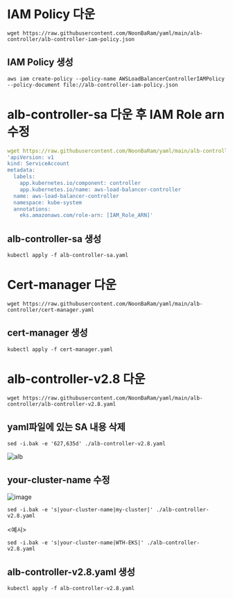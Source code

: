 # IAM Policy 다운
`wget https://raw.githubusercontent.com/NoonBaRam/yaml/main/alb-controller/alb-controller-iam-policy.json`
## IAM Policy 생성
`aws iam create-policy --policy-name AWSLoadBalancerControllerIAMPolicy --policy-document file://alb-controller-iam-policy.json`


# alb-controller-sa 다운 후 IAM Role arn 수정
```yaml
wget https://raw.githubusercontent.com/NoonBaRam/yaml/main/alb-controller/alb-controller-sa.yaml`
'apiVersion: v1
kind: ServiceAccount
metadata:
  labels:
    app.kubernetes.io/component: controller
    app.kubernetes.io/name: aws-load-balancer-controller
  name: aws-load-balancer-controller
  namespace: kube-system
  annotations:
    eks.amazonaws.com/role-arn: [IAM_Role_ARN]'
```
## alb-controller-sa 생성 
`kubectl apply -f alb-controller-sa.yaml`


# Cert-manager 다운
`wget https://raw.githubusercontent.com/NoonBaRam/yaml/main/alb-controller/cert-manager.yaml`
## cert-manager 생성
`kubectl apply -f cert-manager.yaml`


# alb-controller-v2.8 다운
`wget https://raw.githubusercontent.com/NoonBaRam/yaml/main/alb-controller/alb-controller-v2.8.yaml`

## yaml파일에 있는 SA 내용 삭제
`sed -i.bak -e '627,635d' ./alb-controller-v2.8.yaml`

![alb](https://github.com/NoonBaRam/yaml/assets/132915445/2792d3d6-005d-480c-94f7-0dbbb539313d)

## your-cluster-name 수정
![image](https://github.com/NoonBaRam/yaml/assets/132915445/01541836-0db2-43d7-a4bc-46d162f25306)

`sed -i.bak -e 's|your-cluster-name|my-cluster|' ./alb-controller-v2.8.yaml`

<예시>

`sed -i.bak -e 's|your-cluster-name|WTH-EKS|' ./alb-controller-v2.8.yaml`


## alb-controller-v2.8.yaml 생성
`kubectl apply -f alb-controller-v2.8.yaml`
